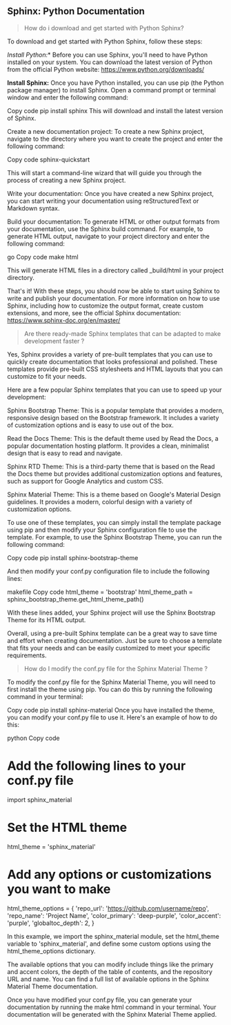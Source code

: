 ## Sphinx: Python Documentation

> How do i download and get started with Python Sphinx? 

To download and get started with Python Sphinx, follow these steps:

*Install Python:** Before you can use Sphinx, you'll need to have Python installed on your system. You can download the latest version of Python from the official Python website: https://www.python.org/downloads/

**Install Sphinx:** Once you have Python installed, you can use pip (the Python package manager) to install Sphinx. Open a command prompt or terminal window and enter the following command:

Copy code
pip install sphinx
This will download and install the latest version of Sphinx.

Create a new documentation project: To create a new Sphinx project, navigate to the directory where you want to create the project and enter the following command:

Copy code
sphinx-quickstart

This will start a command-line wizard that will guide you through the process of creating a new Sphinx project.

Write your documentation: Once you have created a new Sphinx project, you can start writing your documentation using reStructuredText or Markdown syntax.

Build your documentation: To generate HTML or other output formats from your documentation, use the Sphinx build command. For example, to generate HTML output, navigate to your project directory and enter the following command:

go
Copy code
make html

This will generate HTML files in a directory called _build/html in your project directory.

That's it! With these steps, you should now be able to start using Sphinx to write and publish your documentation. For more information on how to use Sphinx, including how to customize the output format, create custom extensions, and more, see the official Sphinx documentation: https://www.sphinx-doc.org/en/master/

> Are there ready-made Sphinx templates that can be adapted to make development faster ? 

Yes, Sphinx provides a variety of pre-built templates that you can use to quickly create documentation that looks professional and polished. These templates provide pre-built CSS stylesheets and HTML layouts that you can customize to fit your needs.

Here are a few popular Sphinx templates that you can use to speed up your development:

Sphinx Bootstrap Theme: This is a popular template that provides a modern, responsive design based on the Bootstrap framework. It includes a variety of customization options and is easy to use out of the box.

Read the Docs Theme: This is the default theme used by Read the Docs, a popular documentation hosting platform. It provides a clean, minimalist design that is easy to read and navigate.

Sphinx RTD Theme: This is a third-party theme that is based on the Read the Docs theme but provides additional customization options and features, such as support for Google Analytics and custom CSS.

Sphinx Material Theme: This is a theme based on Google's Material Design guidelines. It provides a modern, colorful design with a variety of customization options.

To use one of these templates, you can simply install the template package using pip and then modify your Sphinx configuration file to use the template. For example, to use the Sphinx Bootstrap Theme, you can run the following command:

Copy code
pip install sphinx-bootstrap-theme

And then modify your conf.py configuration file to include the following lines:

makefile
Copy code
html_theme = 'bootstrap'
html_theme_path = sphinx_bootstrap_theme.get_html_theme_path()

With these lines added, your Sphinx project will use the Sphinx Bootstrap Theme for its HTML output.

Overall, using a pre-built Sphinx template can be a great way to save time and effort when creating documentation. Just be sure to choose a template that fits your needs and can be easily customized to meet your specific requirements.

> How do I modify the conf.py file for the Sphinx Material Theme ? 

To modify the conf.py file for the Sphinx Material Theme, you will need to first install the theme using pip. You can do this by running the following command in your terminal:

Copy code
pip install sphinx-material
Once you have installed the theme, you can modify your conf.py file to use it. Here's an example of how to do this:

python
Copy code
# Add the following lines to your conf.py file
import sphinx_material

# Set the HTML theme
html_theme = 'sphinx_material'

# Add any options or customizations you want to make
html_theme_options = {
    'repo_url': 'https://github.com/username/repo',
    'repo_name': 'Project Name',
    'color_primary': 'deep-purple',
    'color_accent': 'purple',
    'globaltoc_depth': 2,
}

In this example, we import the sphinx_material module, set the html_theme variable to 'sphinx_material', and define some custom options using the html_theme_options dictionary.

The available options that you can modify include things like the primary and accent colors, the depth of the table of contents, and the repository URL and name. You can find a full list of available options in the Sphinx Material Theme documentation.

Once you have modified your conf.py file, you can generate your documentation by running the make html command in your terminal. Your documentation will be generated with the Sphinx Material Theme applied.
